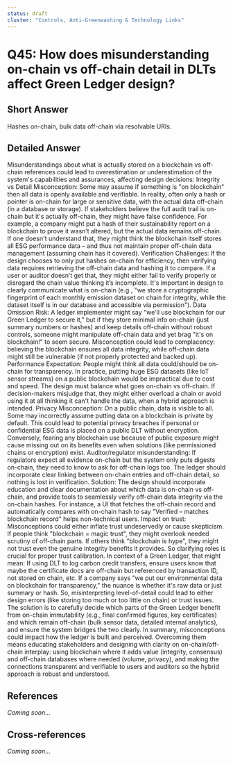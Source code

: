 ```yaml
---
status: draft
cluster: "Controls, Anti-Greenwashing & Technology Links"
---
```


# Q45: How does misunderstanding on-chain vs off-chain detail in DLTs affect Green Ledger design?

## Short Answer

Hashes on-chain, bulk data off-chain via resolvable URIs.

## Detailed Answer

Misunderstandings about what is actually stored on a blockchain vs off-chain references could lead to overestimation or underestimation of the system's capabilities and assurances, affecting design decisions:
Integrity vs Detail Misconception: Some may assume if something is "on blockchain" then all data is openly available and verifiable. In reality, often only a hash or pointer is on-chain for large or sensitive data, with the actual data off-chain (in a database or storage). If stakeholders believe the full audit trail is on-chain but it's actually off-chain, they might have false confidence. For example, a company might put a hash of their sustainability report on a blockchain to prove it wasn’t altered, but the actual data remains off-chain. If one doesn't understand that, they might think the blockchain itself stores all ESG performance data – and thus not maintain proper off-chain data management (assuming chain has it covered).
Verification Challenges: If the design chooses to only put hashes on-chain for efficiency, then verifying data requires retrieving the off-chain data and hashing it to compare. If a user or auditor doesn’t get that, they might either fail to verify properly or disregard the chain value thinking it’s incomplete. It's important in design to clearly communicate what is on-chain (e.g., "we store a cryptographic fingerprint of each monthly emission dataset on chain for integrity, while the dataset itself is in our database and accessible via permission").
Data Omission Risk: A ledger implementer might say "we'll use blockchain for our Green Ledger to secure it," but if they store minimal info on-chain (just summary numbers or hashes) and keep details off-chain without robust controls, someone might manipulate off-chain data and yet brag "it's on blockchain!" to seem secure. Misconception could lead to complacency: believing the blockchain ensures all data integrity, while off-chain data might still be vulnerable (if not properly protected and backed up).
Performance Expectation: People might think all data could/should be on-chain for transparency. In practice, putting huge ESG datasets (like IoT sensor streams) on a public blockchain would be impractical due to cost and speed. The design must balance what goes on-chain vs off-chain. If decision-makers misjudge that, they might either overload a chain or avoid using it at all thinking it can't handle the data, when a hybrid approach is intended.
Privacy Misconception: On a public chain, data is visible to all. Some may incorrectly assume putting data on a blockchain is private by default. This could lead to potential privacy breaches if personal or confidential ESG data is placed on a public DLT without encryption. Conversely, fearing any blockchain use because of public exposure might cause missing out on its benefits even when solutions (like permissioned chains or encryption) exist.
Auditor/regulator misunderstanding: If regulators expect all evidence on-chain but the system only puts digests on-chain, they need to know to ask for off-chain logs too. The ledger should incorporate clear linking between on-chain entries and off-chain detail, so nothing is lost in verification.
Solution: The design should incorporate education and clear documentation about which data is on-chain vs off-chain, and provide tools to seamlessly verify off-chain data integrity via the on-chain hashes. For instance, a UI that fetches the off-chain record and automatically compares with on-chain hash to say "Verified – matches blockchain record" helps non-technical users.
Impact on trust: Misconceptions could either inflate trust undeservedly or cause skepticism. If people think "blockchain = magic trust", they might overlook needed scrutiny of off-chain parts. If others think "blockchain is hype", they might not trust even the genuine integrity benefits it provides. So clarifying roles is crucial for proper trust calibration.
In context of a Green Ledger, that might mean:
If using DLT to log carbon credit transfers, ensure users know that maybe the certificate docs are off-chain but referenced by transaction ID, not stored on chain, etc.
If a company says "we put our environmental data on blockchain for transparency," the nuance is whether it's raw data or just summary or hash.
So, misinterpreting level-of-detail could lead to either design errors (like storing too much or too little on chain) or trust issues. The solution is to carefully decide which parts of the Green Ledger benefit from on-chain immutability (e.g., final confirmed figures, key certificates) and which remain off-chain (bulk sensor data, detailed internal analytics), and ensure the system bridges the two clearly.
In summary, misconceptions could impact how the ledger is built and perceived. Overcoming them means educating stakeholders and designing with clarity on on-chain/off-chain interplay: using blockchain where it adds value (integrity, consensus) and off-chain databases where needed (volume, privacy), and making the connections transparent and verifiable to users and auditors so the hybrid approach is robust and understood.

## References

*Coming soon...*

## Cross-references

*Coming soon...*